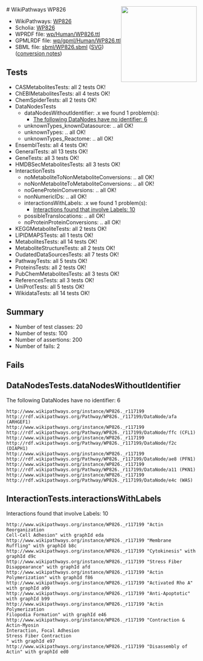 <img style="float: right; width: 200px" src="../logo.png" />
# WikiPathways WP826

* WikiPathways: [WP826](https://identifiers.org/wikipathways:WP826)
* Scholia: [WP826](https://scholia.toolforge.org/wikipathways/WP826)
* WPRDF file: [wp/Human/WP826.ttl](../wp/Human/WP826.ttl)
* GPMLRDF file: [wp/gpml/Human/WP826.ttl](../wp/gpml/Human/WP826.ttl)
* SBML file: [sbml/WP826.sbml](../sbml/WP826.sbml) ([SVG](../sbml/WP826.svg)) ([conversion notes](../sbml/WP826.txt))

## Tests
* CASMetabolitesTests: all 2 tests OK!
* ChEBIMetabolitesTests: all 4 tests OK!
* ChemSpiderTests: all 2 tests OK!
* DataNodesTests
    * dataNodesWithoutIdentifier: .x we found 1 problem(s):
        * [The following DataNodes have no identifier: 6](#d2d32fa5)
    * unknownTypes_knownDatasource: .. all OK!
    * unknownTypes: .. all OK!
    * unknownTypes_Reactome: .. all OK!
* EnsemblTests: all 4 tests OK!
* GeneralTests: all 13 tests OK!
* GeneTests: all 3 tests OK!
* HMDBSecMetabolitesTests: all 3 tests OK!
* InteractionTests
    * noMetaboliteToNonMetaboliteConversions: .. all OK!
    * noNonMetaboliteToMetaboliteConversions: .. all OK!
    * noGeneProteinConversions: .. all OK!
    * nonNumericIDs: .. all OK!
    * interactionsWithLabels: .x we found 1 problem(s):
        * [Interactions found that involve Labels: 10](#fe97a8b8)
    * possibleTranslocations: .. all OK!
    * noProteinProteinConversions: .. all OK!
* KEGGMetaboliteTests: all 2 tests OK!
* LIPIDMAPSTests: all 1 tests OK!
* MetabolitesTests: all 14 tests OK!
* MetaboliteStructureTests: all 2 tests OK!
* OudatedDataSourcesTests: all 7 tests OK!
* PathwayTests: all 5 tests OK!
* ProteinsTests: all 2 tests OK!
* PubChemMetabolitesTests: all 3 tests OK!
* ReferencesTests: all 3 tests OK!
* UniProtTests: all 5 tests OK!
* WikidataTests: all 14 tests OK!


## Summary

* Number of test classes: 20
* Number of tests: 100
* Number of assertions: 200
* Number of fails: 2

## Fails

<a name="d2d32fa5" />

## DataNodesTests.dataNodesWithoutIdentifier

The following DataNodes have no identifier: 6
```
http://www.wikipathways.org/instance/WP826._r117199 http://rdf.wikipathways.org/Pathway/WP826._r117199/DataNode/afa (ARHGEF1)
http://www.wikipathways.org/instance/WP826._r117199 http://rdf.wikipathways.org/Pathway/WP826._r117199/DataNode/ffc (CFL1)
http://www.wikipathways.org/instance/WP826._r117199 http://rdf.wikipathways.org/Pathway/WP826._r117199/DataNode/f2c (DIAPH1)
http://www.wikipathways.org/instance/WP826._r117199 http://rdf.wikipathways.org/Pathway/WP826._r117199/DataNode/ae8 (PFN1)
http://www.wikipathways.org/instance/WP826._r117199 http://rdf.wikipathways.org/Pathway/WP826._r117199/DataNode/a11 (PKN1)
http://www.wikipathways.org/instance/WP826._r117199 http://rdf.wikipathways.org/Pathway/WP826._r117199/DataNode/e4c (WAS)
```

<a name="fe97a8b8" />

## InteractionTests.interactionsWithLabels

Interactions found that involve Labels: 10
```
http://www.wikipathways.org/instance/WP826._r117199 "Actin Reorganization
Cell-Cell Adhesion" with graphId eda
http://www.wikipathways.org/instance/WP826._r117199 "Membrane Ruffling" with graphId b8c
http://www.wikipathways.org/instance/WP826._r117199 "Cytokinesis" with graphId d9c
http://www.wikipathways.org/instance/WP826._r117199 "Stress Fiber
Disappearance" with graphId afd
http://www.wikipathways.org/instance/WP826._r117199 "Actin Polymerization" with graphId f86
http://www.wikipathways.org/instance/WP826._r117199 "Activated Rho A" with graphId a99
http://www.wikipathways.org/instance/WP826._r117199 "Anti-Apoptotic" with graphId b99
http://www.wikipathways.org/instance/WP826._r117199 "Actin Polymerization
Filopodia Formation" with graphId e46
http://www.wikipathways.org/instance/WP826._r117199 "Contraction & Actin-Myosin
Interaction, Focal Adhesion
Stress Fiber Contraction
" with graphId e97
http://www.wikipathways.org/instance/WP826._r117199 "Disassembly of Actin" with graphId ed0
```


